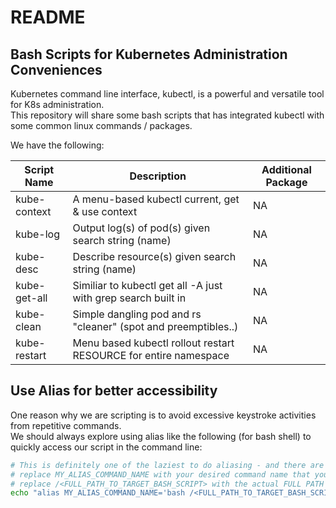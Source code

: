 # README

## Bash Scripts for Kubernetes Administration Conveniences

Kubernetes command line interface, kubectl, is a powerful and versatile tool for K8s administration.  
This repository will share some bash scripts that has integrated kubectl with some common linux commands / packages.

We have the following:

| Script Name       | Description                                                          | Additional Package |
| ----------------- | -------------------------------------------------------------------- | ------------------ |
| kube-context      | A menu-based kubectl current, get & use context                      | NA                 |
| kube-log          | Output log(s) of pod(s) given search string (name)                   | NA                 |
| kube-desc         | Describe resource(s) given search string (name)                      | NA                 |
| kube-get-all      | Similiar to kubectl get all -A just with grep search built in        | NA                 |
| kube-clean        | Simple dangling pod and rs "cleaner" (spot and preemptibles..)       | NA                 |
| kube-restart      | Menu based kubectl rollout restart RESOURCE for entire namespace     | NA                 |

## Use Alias for better accessibility

One reason why we are scripting is to avoid excessive keystroke activities from repetitive commands.  
We should always explore using alias like the following (for bash shell) to quickly access our script in the command line:

```bash
# This is definitely one of the laziest to do aliasing - and there are better administrative ways
# replace MY_ALIAS_COMMAND_NAME with your desired command name that you want to invoke your target bash script
# replace /<FULL_PATH_TO_TARGET_BASH_SCRIPT> with the actual FULL PATH
echo "alias MY_ALIAS_COMMAND_NAME='bash /<FULL_PATH_TO_TARGET_BASH_SCRIPT>" >> ~/.bashrc
```
